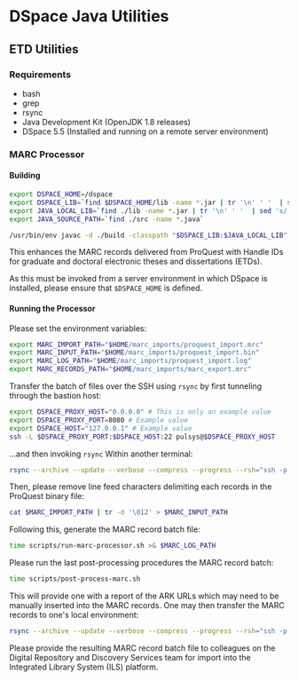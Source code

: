 # DSpace Java Utilities

## ETD Utilities

### Requirements

- bash
- grep
- rsync
- Java Development Kit (OpenJDK 1.8 releases)
- DSpace 5.5 (Installed and running on a remote server environment)

### MARC Processor

#### Building

```bash
export DSPACE_HOME=/dspace
export DSPACE_LIB=`find $DSPACE_HOME/lib -name *.jar | tr '\n' ' '  | sed 's/ /\:/g'`
export JAVA_LOCAL_LIB=`find ./lib -name *.jar | tr '\n' ' '  | sed 's/ /\:/g'`
export JAVA_SOURCE_PATH=`find ./src -name *.java`

/usr/bin/env javac -d ./build -classpath "$DSPACE_LIB:$JAVA_LOCAL_LIB" $JAVA_SOURCE_PATH
```

This enhances the MARC records delivered from ProQuest with Handle IDs for graduate and doctoral electronic theses and dissertations (ETDs).

As this must be invoked from a server environment in which DSpace is installed, please ensure that `$DSPACE_HOME` is defined.

#### Running the Processor

Please set the environment variables:
```bash
export MARC_IMPORT_PATH="$HOME/marc_imports/proquest_import.mrc"
export MARC_INPUT_PATH="$HOME/marc_imports/proquest_import.bin"
export MARC_LOG_PATH="$HOME/marc_imports/proquest_import.log"
export MARC_RECORDS_PATH="$HOME/marc_imports/marc_export.mrc"
```

Transfer the batch of files over the SSH using `rsync` by first tunneling through the bastion host:

```bash
export DSPACE_PROXY_HOST="0.0.0.0" # This is only an example value
export DSPACE_PROXY_PORT=8080 # Example value
export DSPACE_HOST="127.0.0.1" # Example value
ssh -L $DSPACE_PROXY_PORT:$DSPACE_HOST:22 pulsys@$DSPACE_PROXY_HOST
```

...and then invoking `rsync` Within another terminal:
```bash
rsync --archive --update --verbose --compress --progress --rsh="ssh -p $DSPACE_PROXY_PORT" ./proquest_import.zip dspace@localhost:~/marc_imports/
```

Then, please remove line feed characters delimiting each records in the ProQuest binary file:
```bash
cat $MARC_IMPORT_PATH | tr -d '\012' > $MARC_INPUT_PATH
```

Following this, generate the MARC record batch file:
```bash
time scripts/run-marc-processor.sh >& $MARC_LOG_PATH
```

Please run the last post-processing procedures the MARC record batch:
```bash
time scripts/post-process-marc.sh
```

This will provide one with a report of the ARK URLs which may need to be manually inserted into the MARC records. One may then transfer the MARC records to one's local environment:
```bash
rsync --archive --update --verbose --compress --progress --rsh="ssh -p $DSPACE_PROXY_PORT" dspace@localhost:~/marc_imports/marc_export.mrc .
```

Please provide the resulting MARC record batch file to colleagues on the Digital Repository and Discovery Services team for import into the Integrated Library System (ILS) platform.

